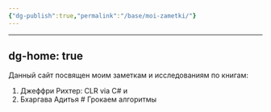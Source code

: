 ```yaml
---
{"dg-publish":true,"permalink":"/base/moi-zametki/"}
---
```

---
dg-home: true
---

Данный сайт посвящен моим заметкам и исследованиям по книгам:
1. Джеффри Рихтер: CLR via C# и 
2. Бхаргава Адитья # Грокаем алгоритмы
